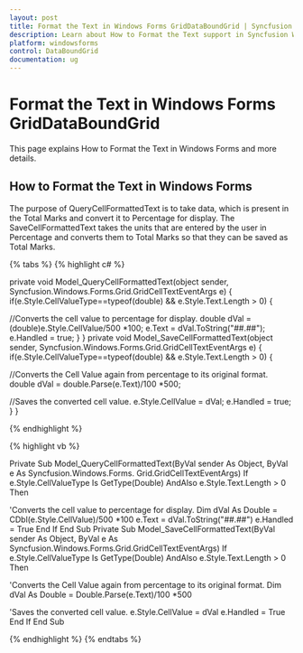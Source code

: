 ```yaml
---
layout: post
title: Format the Text in Windows Forms GridDataBoundGrid | Syncfusion
description: Learn about How to Format the Text support in Syncfusion Windows Forms GridDataBoundGrid(Classic) control and more details.
platform: windowsforms
control: DataBoundGrid
documentation: ug
---
```


# Format the Text in Windows Forms GridDataBoundGrid

This page explains How to Format the Text in Windows Forms and more details.

## How to Format the Text in Windows Forms

The purpose of QueryCellFormattedText is to take data, which is present in the Total Marks and convert it to Percentage for display. The SaveCellFormattedText takes the units that are entered by the user in Percentage and converts them to Total Marks so that they can be saved as Total Marks.

{% tabs %}
{% highlight c# %}

private void Model_QueryCellFormattedText(object sender, Syncfusion.Windows.Forms.Grid.GridCellTextEventArgs e)
{
   if(e.Style.CellValueType==typeof(double) && e.Style.Text.Length > 0)
   {
   
//Converts the cell value to percentage for display.
       double dVal = (double)e.Style.CellValue/500 *100; 
       e.Text = dVal.ToString("##.##"); 
       e.Handled = true;
   }
}
private void Model_SaveCellFormattedText(object sender, Syncfusion.Windows.Forms.Grid.GridCellTextEventArgs e)
{
   if(e.Style.CellValueType==typeof(double) && e.Style.Text.Length > 0)
   {

//Converts the Cell Value again from percentage to its original format.
       double dVal = double.Parse(e.Text)/100 *500;

//Saves the converted cell value.
       e.Style.CellValue = dVal; 
       e.Handled = true;
   }
}

{% endhighlight %}

{% highlight vb %}

Private Sub Model_QueryCellFormattedText(ByVal sender As Object, ByVal e As Syncfusion.Windows.Forms. 
Grid.GridCellTextEventArgs)
If e.Style.CellValueType Is GetType(Double) AndAlso e.Style.Text.Length > 0 Then

'Converts the cell value to percentage for display.
Dim dVal As Double = CDbl(e.Style.CellValue)/500 *100
e.Text = dVal.ToString("##.##")
e.Handled = True
End If
End Sub
Private Sub Model_SaveCellFormattedText(ByVal sender As Object, ByVal e As Syncfusion.Windows.Forms.Grid.GridCellTextEventArgs)
If e.Style.CellValueType Is GetType(Double) AndAlso e.Style.Text.Length > 0 Then

'Converts the Cell Value again from percentage to its original format.
Dim dVal As Double = Double.Parse(e.Text)/100 *500

'Saves the converted cell value.
e.Style.CellValue = dVal
e.Handled = True
End If
End Sub

{% endhighlight %}
{% endtabs %}
